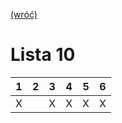 [(wróć)](../)

# Lista 10
| 1 | 2 | 3 | 4 | 5 | 6 |
|---|---|---|---|---|---|
| X |   | X | X | X | X |


